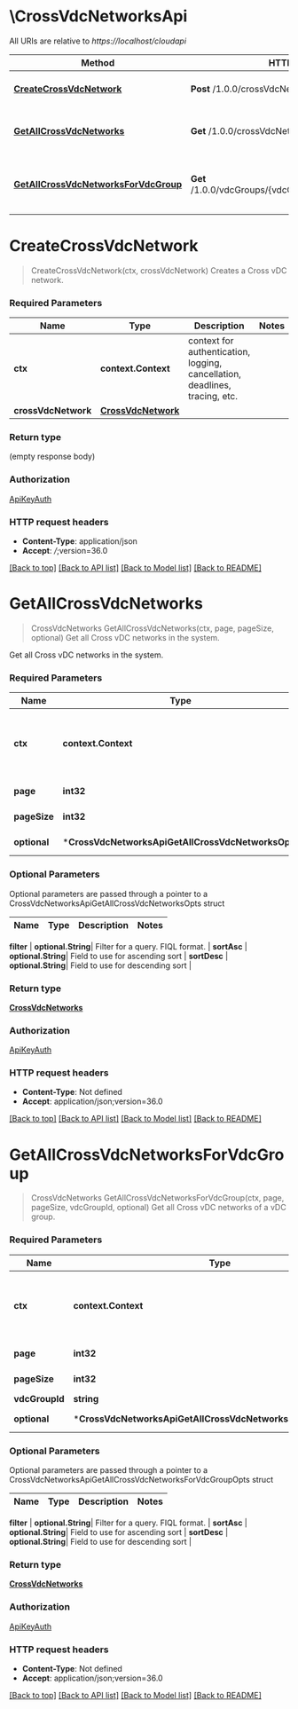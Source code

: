 # \CrossVdcNetworksApi

All URIs are relative to *https://localhost/cloudapi*

Method | HTTP request | Description
------------- | ------------- | -------------
[**CreateCrossVdcNetwork**](CrossVdcNetworksApi.md#CreateCrossVdcNetwork) | **Post** /1.0.0/crossVdcNetworks | Creates a Cross vDC network.
[**GetAllCrossVdcNetworks**](CrossVdcNetworksApi.md#GetAllCrossVdcNetworks) | **Get** /1.0.0/crossVdcNetworks | Get all Cross vDC networks in the system.
[**GetAllCrossVdcNetworksForVdcGroup**](CrossVdcNetworksApi.md#GetAllCrossVdcNetworksForVdcGroup) | **Get** /1.0.0/vdcGroups/{vdcGroupId}/crossVdcNetworks | Get all Cross vDC networks of a vDC group.


# **CreateCrossVdcNetwork**
> CreateCrossVdcNetwork(ctx, crossVdcNetwork)
Creates a Cross vDC network.

### Required Parameters

Name | Type | Description  | Notes
------------- | ------------- | ------------- | -------------
 **ctx** | **context.Context** | context for authentication, logging, cancellation, deadlines, tracing, etc.
  **crossVdcNetwork** | [**CrossVdcNetwork**](CrossVdcNetwork.md)|  | 

### Return type

 (empty response body)

### Authorization

[ApiKeyAuth](../README.md#ApiKeyAuth)

### HTTP request headers

 - **Content-Type**: application/json
 - **Accept**: *_/_*;version=36.0

[[Back to top]](#) [[Back to API list]](../README.md#documentation-for-api-endpoints) [[Back to Model list]](../README.md#documentation-for-models) [[Back to README]](../README.md)

# **GetAllCrossVdcNetworks**
> CrossVdcNetworks GetAllCrossVdcNetworks(ctx, page, pageSize, optional)
Get all Cross vDC networks in the system.

Get all Cross vDC networks in the system. 

### Required Parameters

Name | Type | Description  | Notes
------------- | ------------- | ------------- | -------------
 **ctx** | **context.Context** | context for authentication, logging, cancellation, deadlines, tracing, etc.
  **page** | **int32**| Page to fetch, zero offset. | [default to 1]
  **pageSize** | **int32**| Results per page to fetch. | [default to 25]
 **optional** | ***CrossVdcNetworksApiGetAllCrossVdcNetworksOpts** | optional parameters | nil if no parameters

### Optional Parameters
Optional parameters are passed through a pointer to a CrossVdcNetworksApiGetAllCrossVdcNetworksOpts struct

Name | Type | Description  | Notes
------------- | ------------- | ------------- | -------------


 **filter** | **optional.String**| Filter for a query.  FIQL format. | 
 **sortAsc** | **optional.String**| Field to use for ascending sort | 
 **sortDesc** | **optional.String**| Field to use for descending sort | 

### Return type

[**CrossVdcNetworks**](CrossVdcNetworks.md)

### Authorization

[ApiKeyAuth](../README.md#ApiKeyAuth)

### HTTP request headers

 - **Content-Type**: Not defined
 - **Accept**: application/json;version=36.0

[[Back to top]](#) [[Back to API list]](../README.md#documentation-for-api-endpoints) [[Back to Model list]](../README.md#documentation-for-models) [[Back to README]](../README.md)

# **GetAllCrossVdcNetworksForVdcGroup**
> CrossVdcNetworks GetAllCrossVdcNetworksForVdcGroup(ctx, page, pageSize, vdcGroupId, optional)
Get all Cross vDC networks of a vDC group.

### Required Parameters

Name | Type | Description  | Notes
------------- | ------------- | ------------- | -------------
 **ctx** | **context.Context** | context for authentication, logging, cancellation, deadlines, tracing, etc.
  **page** | **int32**| Page to fetch, zero offset. | [default to 1]
  **pageSize** | **int32**| Results per page to fetch. | [default to 25]
  **vdcGroupId** | **string**|  | 
 **optional** | ***CrossVdcNetworksApiGetAllCrossVdcNetworksForVdcGroupOpts** | optional parameters | nil if no parameters

### Optional Parameters
Optional parameters are passed through a pointer to a CrossVdcNetworksApiGetAllCrossVdcNetworksForVdcGroupOpts struct

Name | Type | Description  | Notes
------------- | ------------- | ------------- | -------------



 **filter** | **optional.String**| Filter for a query.  FIQL format. | 
 **sortAsc** | **optional.String**| Field to use for ascending sort | 
 **sortDesc** | **optional.String**| Field to use for descending sort | 

### Return type

[**CrossVdcNetworks**](CrossVdcNetworks.md)

### Authorization

[ApiKeyAuth](../README.md#ApiKeyAuth)

### HTTP request headers

 - **Content-Type**: Not defined
 - **Accept**: application/json;version=36.0

[[Back to top]](#) [[Back to API list]](../README.md#documentation-for-api-endpoints) [[Back to Model list]](../README.md#documentation-for-models) [[Back to README]](../README.md)

